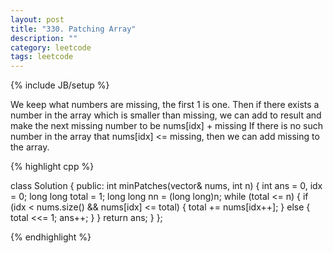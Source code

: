 ```yaml
---
layout: post
title: "330. Patching Array"
description: ""
category: leetcode
tags: leetcode
---
```

{% include JB/setup %}

We keep what numbers are missing, the first 1 is one.
Then if there exists a number in the array which is smaller than missing, we can add to result and make the next missing number
to be nums[idx] + missing
If there is no such number in the array that nums[idx] <= missing, then we can add missing to the array.

{% highlight cpp %}

class Solution {
public:
  int minPatches(vector<int>& nums, int n) {
    int ans = 0, idx = 0;
    long long total = 1;
    long long nn = (long long)n;
    while (total <= n) {
      if (idx < nums.size() && nums[idx] <= total) {
        total += nums[idx++];
      } else {
        total <<= 1;
        ans++;
      }
    }
    return ans;
  }
};

{% endhighlight %}

